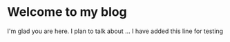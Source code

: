 # Welcome to my blog

I'm glad you are here. I plan to talk about ...
I have added this line for testing
